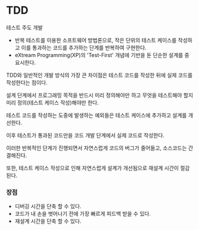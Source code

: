 # TDD
테스트 주도 개발
- 반복 테스트를 이용한 소프트웨어 방법론으로, 작은 단위의 테스트 케이스를 작성하고 이를 통과하는 코드를 추가하는 단계를 반복하여 구현한다.
- eXtream Programming(XP)의 'Test-First' 개념에 기반을 둔 단순한 설계를 중요시한다.

TDD와 일반적인 개발 방식의 가장 큰 차이점은 테스트 코드를 작성한 뒤에 실제 코드를 작성한다는 점이다.

설계 단계에서 프로그래밍 목적을 반드시 미리 정의해야만 하고 무엇을 테스트해야 할지 미리 정의(테스트 케이스 작성)해야만 한다. 

테스트 코드를 작성하는 도중에 발생하는 예외들은 테스트 케이스에 추가하고 설계를 개선한다.

이후 테스트가 통과된 코드만을 코드 개발 단계에서 실제 코드로 작성한다.
 
이러한 반복적인 단계가 진행되면서 자연스럽게 코드의 버그가 줄어들고, 소스코드는 간결해진다.

또한, 테스트 케이스 작성으로 인해 자연스럽게 설계가 개선됨으로 재설계 시간이 절감된다.

### 장점
- 디버깅 시간을 단축 할 수 있다.
- 코드가 내 손을 벗어나기 전에 가장 빠르게 피드백 받을 수 있다.
- 재설계 시간을 단축 할 수 있다.